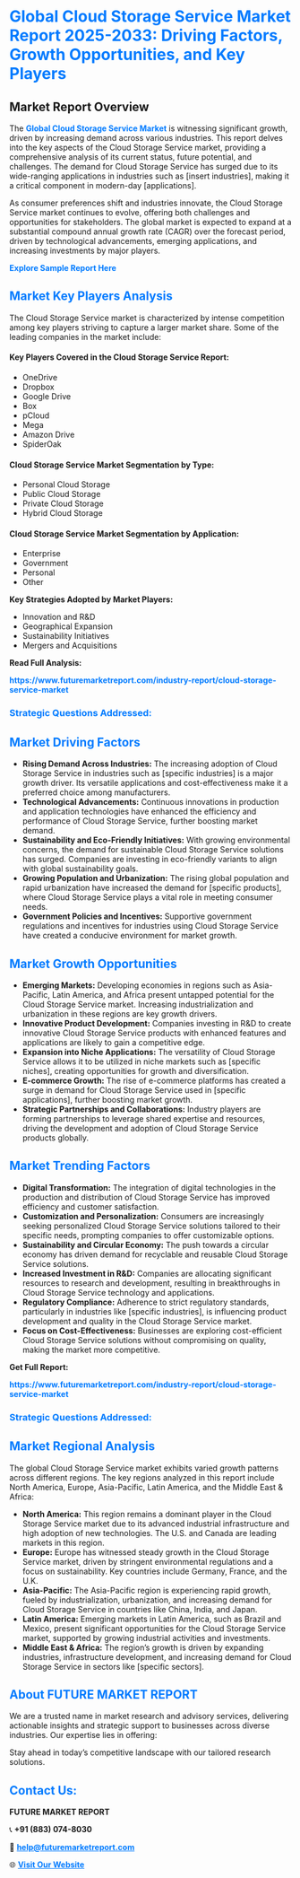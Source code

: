 <h1 style="color: #007BFF;">Global Cloud Storage Service Market Report 2025-2033: Driving Factors, Growth Opportunities, and Key Players</h1>

<section id="overview">
<h2>Market Report Overview</h2>
<p>The <a href="https://www.futuremarketreport.com/industry-report/cloud-storage-service-market" style="color: #007BFF; text-decoration: none;"><strong>Global Cloud Storage Service Market</strong></a> is witnessing significant growth, driven by increasing demand across various industries. This report delves into the key aspects of the Cloud Storage Service market, providing a comprehensive analysis of its current status, future potential, and challenges. The demand for Cloud Storage Service has surged due to its wide-ranging applications in industries such as [insert industries], making it a critical component in modern-day [applications].</p>
<p>As consumer preferences shift and industries innovate, the Cloud Storage Service market continues to evolve, offering both challenges and opportunities for stakeholders. The global market is expected to expand at a substantial compound annual growth rate (CAGR) over the forecast period, driven by technological advancements, emerging applications, and increasing investments by major players.</p>
</section>

<section id="overview">
<p><a href="https://www.futuremarketreport.com/request-sample/reportId=100601" style="color: #007BFF; text-decoration: none;"><strong>Explore Sample Report Here</strong></a></p>
</section>

<section id="key-players">
<h2 style="color: #007BFF;">Market Key Players Analysis</h2>
<p>The Cloud Storage Service market is characterized by intense competition among key players striving to capture a larger market share. Some of the leading companies in the market include:</p>
<h4>Key Players Covered in the Cloud Storage Service Report:</h4>
<ul><li>OneDrive</li><li>Dropbox</li><li>Google Drive</li><li>Box</li><li>pCloud</li><li>Mega</li><li>Amazon Drive</li><li>SpiderOak</li></ul>
<h4>Cloud Storage Service Market Segmentation by Type:</h4>
<ul><li>Personal Cloud Storage</li><li>Public Cloud Storage</li><li>Private Cloud Storage</li><li>Hybrid Cloud Storage</li></ul>

<h4>Cloud Storage Service Market Segmentation by Application:</h4>
<ul><li>Enterprise</li><li>Government</li><li>Personal</li><li>Other</li></ul>
<p><strong>Key Strategies Adopted by Market Players:</strong></p>
<ul>
<li>Innovation and R&D</li>
<li>Geographical Expansion</li>
<li>Sustainability Initiatives</li>
<li>Mergers and Acquisitions</li>
</ul>
</section>

<section>
<p><strong>Read Full Analysis: </strong></p><a href="https://www.futuremarketreport.com/industry-report/cloud-storage-service-market" style="color: #007BFF; text-decoration: none;"><strong>https://www.futuremarketreport.com/industry-report/cloud-storage-service-market</strong></a>
<h3 style="color: #007BFF;">Strategic Questions Addressed:</h3>
</section>

<section id="driving-factors">
<h2 style="color: #007BFF;">Market Driving Factors</h2>
<ul>
<li><strong>Rising Demand Across Industries:</strong> The increasing adoption of Cloud Storage Service in industries such as [specific industries] is a major growth driver. Its versatile applications and cost-effectiveness make it a preferred choice among manufacturers.</li>
<li><strong>Technological Advancements:</strong> Continuous innovations in production and application technologies have enhanced the efficiency and performance of Cloud Storage Service, further boosting market demand.</li>
<li><strong>Sustainability and Eco-Friendly Initiatives:</strong> With growing environmental concerns, the demand for sustainable Cloud Storage Service solutions has surged. Companies are investing in eco-friendly variants to align with global sustainability goals.</li>
<li><strong>Growing Population and Urbanization:</strong> The rising global population and rapid urbanization have increased the demand for [specific products], where Cloud Storage Service plays a vital role in meeting consumer needs.</li>
<li><strong>Government Policies and Incentives:</strong> Supportive government regulations and incentives for industries using Cloud Storage Service have created a conducive environment for market growth.</li>
</ul>
</section>

<section id="growth-opportunities">
<h2 style="color: #007BFF;">Market Growth Opportunities</h2>
<ul>
<li><strong>Emerging Markets:</strong> Developing economies in regions such as Asia-Pacific, Latin America, and Africa present untapped potential for the Cloud Storage Service market. Increasing industrialization and urbanization in these regions are key growth drivers.</li>
<li><strong>Innovative Product Development:</strong> Companies investing in R&D to create innovative Cloud Storage Service products with enhanced features and applications are likely to gain a competitive edge.</li>
<li><strong>Expansion into Niche Applications:</strong> The versatility of Cloud Storage Service allows it to be utilized in niche markets such as [specific niches], creating opportunities for growth and diversification.</li>
<li><strong>E-commerce Growth:</strong> The rise of e-commerce platforms has created a surge in demand for Cloud Storage Service used in [specific applications], further boosting market growth.</li>
<li><strong>Strategic Partnerships and Collaborations:</strong> Industry players are forming partnerships to leverage shared expertise and resources, driving the development and adoption of Cloud Storage Service products globally.</li>
</ul>
</section>

<section id="trending-factors">
<h2 style="color: #007BFF;">Market Trending Factors</h2>
<ul>
<li><strong>Digital Transformation:</strong> The integration of digital technologies in the production and distribution of Cloud Storage Service has improved efficiency and customer satisfaction.</li>
<li><strong>Customization and Personalization:</strong> Consumers are increasingly seeking personalized Cloud Storage Service solutions tailored to their specific needs, prompting companies to offer customizable options.</li>
<li><strong>Sustainability and Circular Economy:</strong> The push towards a circular economy has driven demand for recyclable and reusable Cloud Storage Service solutions.</li>
<li><strong>Increased Investment in R&D:</strong> Companies are allocating significant resources to research and development, resulting in breakthroughs in Cloud Storage Service technology and applications.</li>
<li><strong>Regulatory Compliance:</strong> Adherence to strict regulatory standards, particularly in industries like [specific industries], is influencing product development and quality in the Cloud Storage Service market.</li>
<li><strong>Focus on Cost-Effectiveness:</strong> Businesses are exploring cost-efficient Cloud Storage Service solutions without compromising on quality, making the market more competitive.</li>
</ul>
</section>

<section>
<p><strong>Get Full Report: </strong></p><a href="https://www.futuremarketreport.com/industry-report/cloud-storage-service-market" style="color: #007BFF; text-decoration: none;"><strong>https://www.futuremarketreport.com/industry-report/cloud-storage-service-market</strong></a>
<h3 style="color: #007BFF;">Strategic Questions Addressed:</h3>
</section>


<section id="regional-analysis">
<h2 style="color: #007BFF;">Market Regional Analysis</h2>
<p>The global Cloud Storage Service market exhibits varied growth patterns across different regions. The key regions analyzed in this report include North America, Europe, Asia-Pacific, Latin America, and the Middle East & Africa:</p>
<ul>
<li><strong>North America:</strong> This region remains a dominant player in the Cloud Storage Service market due to its advanced industrial infrastructure and high adoption of new technologies. The U.S. and Canada are leading markets in this region.</li>
<li><strong>Europe:</strong> Europe has witnessed steady growth in the Cloud Storage Service market, driven by stringent environmental regulations and a focus on sustainability. Key countries include Germany, France, and the U.K.</li>
<li><strong>Asia-Pacific:</strong> The Asia-Pacific region is experiencing rapid growth, fueled by industrialization, urbanization, and increasing demand for Cloud Storage Service in countries like China, India, and Japan.</li>
<li><strong>Latin America:</strong> Emerging markets in Latin America, such as Brazil and Mexico, present significant opportunities for the Cloud Storage Service market, supported by growing industrial activities and investments.</li>
<li><strong>Middle East & Africa:</strong> The region’s growth is driven by expanding industries, infrastructure development, and increasing demand for Cloud Storage Service in sectors like [specific sectors].</li>
</ul>
</section>

<footer>
<h2 style="color: #007BFF;">About FUTURE MARKET REPORT</h2>
<p>We are a trusted name in market research and advisory services, delivering actionable insights and strategic support to businesses across diverse industries. Our expertise lies in offering:</p>

<p>Stay ahead in today’s competitive landscape with our tailored research solutions.</p>

<h2 style="color: #007BFF;">Contact Us:</h2>
<p><strong>FUTURE MARKET REPORT</strong></p>
<p>📞 <strong>+91 (883) 074-8030</strong></p>
<p>📧 <strong><a href="mailto:help@futuremarketreport.com" style="color: #007BFF;">help@futuremarketreport.com</a></strong></p>
<p>🌐 <strong><a href="https://www.futuremarketreport.com/" style="color: #007BFF;">Visit Our Website</a></strong></p>
</footer>